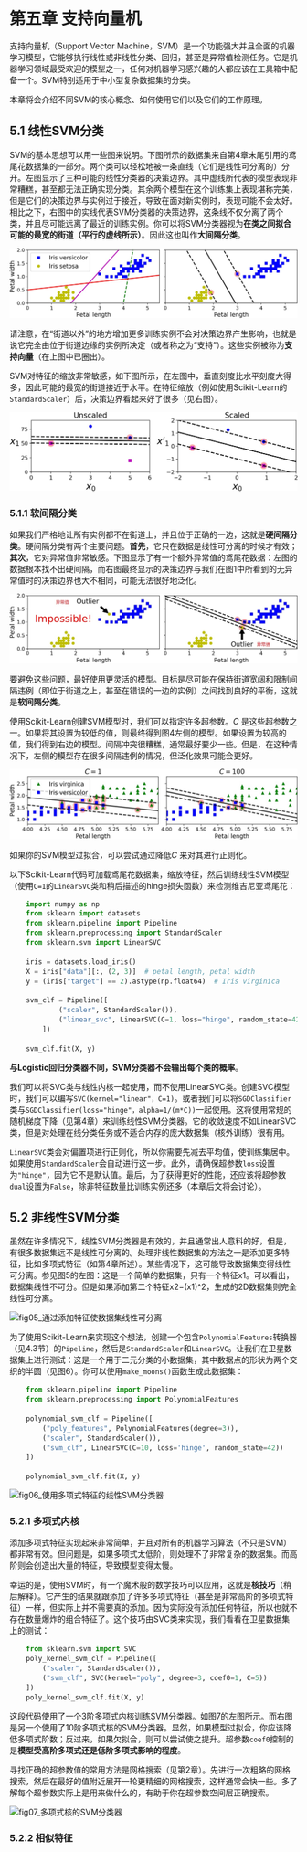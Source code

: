 # 第五章 支持向量机

支持向量机（Support Vector Machine，SVM）是一个功能强大并且全面的机器学习模型，它能够执行线性或非线性分类、回归，甚至是异常值检测任务。它是机器学习领域最受欢迎的模型之一，任何对机器学习感兴趣的人都应该在工具箱中配备一个。SVM特别适用于中小型复杂数据集的分类。

本章将会介绍不同SVM的核心概念、如何使用它们以及它们的工作原理。

## 5.1 线性SVM分类

SVM的基本思想可以用一些图来说明。下图所示的数据集来自第4章末尾引用的鸢尾花数据集的一部分。两个类可以轻松地被一条直线（它们是线性可分离的）分开。左图显示了三种可能的线性分类器的决策边界。其中虚线所代表的模型表现非常糟糕，甚至都无法正确实现分类。其余两个模型在这个训练集上表现堪称完美，但是它们的决策边界与实例过于接近，导致在面对新实例时，表现可能不会太好。相比之下，右图中的实线代表SVM分类器的决策边界，这条线不仅分离了两个类，并且尽可能远离了最近的训练实例。你可以将SVM分类器视为**在类之间拟合可能的最宽的街道（平行的虚线所示）**。因此这也叫作**大间隔分类**。

![fig01_大间隔分类](https://github.com/Vuean/Hands-On-ML/blob/main/Chapter5/fig01_%E5%A4%A7%E9%97%B4%E9%9A%94%E5%88%86%E7%B1%BB.jpg)

请注意，在“街道以外”的地方增加更多训练实例不会对决策边界产生影响，也就是说它完全由位于街道边缘的实例所决定（或者称之为“支持”）。这些实例被称为**支持向量**（在上图中已圈出）。

SVM对特征的缩放非常敏感，如下图所示，在左图中，垂直刻度比水平刻度大得多，因此可能的最宽的街道接近于水平。在特征缩放（例如使用Scikit-Learn的`StandardScaler`）后，决策边界看起来好了很多（见右图）。

![fig02_特征缩放敏感性](https://github.com/Vuean/Hands-On-ML/blob/main/Chapter5/fig02_%E7%89%B9%E5%BE%81%E7%BC%A9%E6%94%BE%E6%95%8F%E6%84%9F%E6%80%A7.jpg)

### 5.1.1 软间隔分类

如果我们严格地让所有实例都不在街道上，并且位于正确的一边，这就是**硬间隔分类**。硬间隔分类有两个主要问题。**首先**，它只在数据是线性可分离的时候才有效；**其次**，它对异常值非常敏感。下图显示了有一个额外异常值的鸢尾花数据：左图的数据根本找不出硬间隔，而右图最终显示的决策边界与我们在图1中所看到的无异常值时的决策边界也大不相同，可能无法很好地泛化。

![fig03_硬间隔对异常值的敏感度](https://github.com/Vuean/Hands-On-ML/blob/main/Chapter5/fig03_%E7%A1%AC%E9%97%B4%E9%9A%94%E5%AF%B9%E5%BC%82%E5%B8%B8%E5%80%BC%E7%9A%84%E6%95%8F%E6%84%9F%E5%BA%A6.jpg)

要避免这些问题，最好使用更灵活的模型。目标是尽可能在保持街道宽阔和限制间隔违例（即位于街道之上，甚至在错误的一边的实例）之间找到良好的平衡，这就是**软间隔分类**。

使用Scikit-Learn创建SVM模型时，我们可以指定许多超参数。*C* 是这些超参数之一。如果将其设置为较低的值，则最终得到图4左侧的模型。如果设置为较高的值，我们得到右边的模型。间隔冲突很糟糕，通常最好要少一些。但是，在这种情况下，左侧的模型存在很多间隔违例的情况，但泛化效果可能会更好。

![fig04_大间隔与更少的间隔冲突](https://github.com/Vuean/Hands-On-ML/blob/main/Chapter5/fig04_%E5%A4%A7%E9%97%B4%E9%9A%94%E4%B8%8E%E6%9B%B4%E5%B0%91%E7%9A%84%E9%97%B4%E9%9A%94%E5%86%B2%E7%AA%81.jpg)

如果你的SVM模型过拟合，可以尝试通过降低*C* 来对其进行正则化。

以下Scikit-Learn代码可加载鸢尾花数据集，缩放特征，然后训练线性SVM模型（使用`C=1`的`LinearSVC`类和稍后描述的hinge损失函数）来检测维吉尼亚鸢尾花：

```python
    import numpy as np
    from sklearn import datasets
    from sklearn.pipeline import Pipeline
    from sklearn.preprocessing import StandardScaler
    from sklearn.svm import LinearSVC

    iris = datasets.load_iris()
    X = iris["data"][:, (2, 3)]  # petal length, petal width
    y = (iris["target"] == 2).astype(np.float64)  # Iris virginica

    svm_clf = Pipeline([
            ("scaler", StandardScaler()),
            ("linear_svc", LinearSVC(C=1, loss="hinge", random_state=42)),
        ])

    svm_clf.fit(X, y)
```

**与Logistic回归分类器不同，SVM分类器不会输出每个类的概率**。

我们可以将SVC类与线性内核一起使用，而不使用LinearSVC类。创建SVC模型时，我们可以编写`SVC(kernel="linear"，C=1)`。或者我们可以将`SGDClassifier`类与`SGDClassifier(loss="hinge"，alpha=1/(m*C))`一起使用。这将使用常规的随机梯度下降（见第4章）来训练线性SVM分类器。它的收敛速度不如LinearSVC类，但是对处理在线分类任务或不适合内存的庞大数据集（核外训练）很有用。

`LinearSVC`类会对偏置项进行正则化，所以你需要先减去平均值，使训练集居中。如果使用`StandardScaler`会自动进行这一步。此外，请确保超参数`loss`设置为`"hinge"`，因为它不是默认值。最后，为了获得更好的性能，还应该将超参数`dual`设置为`False`，除非特征数量比训练实例还多（本章后文将会讨论）。

## 5.2 非线性SVM分类

虽然在许多情况下，线性SVM分类器是有效的，并且通常出人意料的好，但是，有很多数据集远不是线性可分离的。处理非线性数据集的方法之一是添加更多特征，比如多项式特征（如第4章所述）。某些情况下，这可能导致数据集变得线性可分离。参见图5的左图：这是一个简单的数据集，只有一个特征x1。可以看出，数据集线性不可分。但是如果添加第二个特征x2=(x1)^2，生成的2D数据集则完全线性可分离。

![fig05_通过添加特征使数据集线性可分离]()

为了使用Scikit-Learn来实现这个想法，创建一个包含`PolynomialFeatures`转换器（见4.3节）的`Pipeline`，然后是`StandardScaler`和`LinearSVC`。让我们在卫星数据集上进行测试：这是一个用于二元分类的小数据集，其中数据点的形状为两个交织的半圆（见图6）。你可以使用`make_moons()`函数生成此数据集：

```python
    from sklearn.pipeline import Pipeline
    from sklearn.preprocessing import PolynomialFeatures

    polynomial_svm_clf = Pipeline([
        ("poly_features", PolynomialFeatures(degree=3)),
        ("scaler", StandardScaler()),
        ("svm_clf", LinearSVC(C=10, loss='hinge', random_state=42))
    ])

    polynomial_svm_clf.fit(X, y)
```

![fig06_使用多项式特征的线性SVM分类器]()

### 5.2.1 多项式内核

添加多项式特征实现起来非常简单，并且对所有的机器学习算法（不只是SVM）都非常有效。但问题是，如果多项式太低阶，则处理不了非常复杂的数据集。而高阶则会创造出大量的特征，导致模型变得太慢。

幸运的是，使用SVM时，有一个魔术般的数学技巧可以应用，这就是**核技巧**（稍后解释）。它产生的结果就跟添加了许多多项式特征（甚至是非常高阶的多项式特征）一样，但实际上并不需要真的添加。因为实际没有添加任何特征，所以也就不存在数量爆炸的组合特征了。这个技巧由SVC类来实现，我们看看在卫星数据集上的测试：

```python
    from sklearn.svm import SVC
    poly_kernel_svm_clf = Pipeline([
        ("scaler", StandardScaler()),
        ("svm_clf", SVC(kernel="poly", degree=3, coef0=1, C=5))
    ])
    poly_kernel_svm_clf.fit(X, y)
```

这段代码使用了一个3阶多项式内核训练SVM分类器。如图7的左图所示。而右图是另一个使用了10阶多项式核的SVM分类器。显然，如果模型过拟合，你应该降低多项式阶数；反过来，如果欠拟合，则可以尝试使之提升。超参数`coef0`控制的是**模型受高阶多项式还是低阶多项式影响的程度**。

寻找正确的超参数值的常用方法是网格搜索（见第2章）。先进行一次粗略的网格搜索，然后在最好的值附近展开一轮更精细的网格搜索，这样通常会快一些。多了解每个超参数实际上是用来做什么的，有助于你在超参数空间层正确搜索。

![fig07_多项式核的SVM分类器]()

### 5.2.2 相似特征


